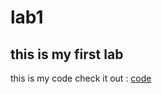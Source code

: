 # lab1
## this is my first lab 
this is my code check it out :
[code](https://gist.github.com/AHMED1276554/06ba05dd54685cfc7225dbafffcd728a)
